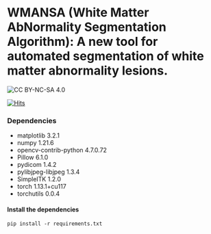 # WMANSA (White Matter AbNormality Segmentation Algorithm): A new tool for automated segmentation of white matter abnormality lesions.

![CC BY-NC-SA 4.0][cc-by-nc-sa-shield]

[cc-by-nc-sa-shield]: https://img.shields.io/badge/License-CC%20BY--NC--SA%204.0-lightgrey.svg
[![Hits](https://hits.seeyoufarm.com/api/count/incr/badge.svg?url=https%3A%2F%2Fgithub.com%2FKevinTsaiCodes%2Fwmansa&count_bg=%2379C83D&title_bg=%23555555&icon=&icon_color=%23E7E7E7&title=hits&edge_flat=false)](https://hits.seeyoufarm.com)


### Dependencies
- matplotlib 3.2.1
- numpy 1.21.6
- opencv-contrib-python 4.7.0.72
- Pillow 6.1.0
- pydicom 1.4.2
- pylibjpeg-libjpeg 1.3.4
- SimpleITK 1.2.0
- torch 1.13.1+cu117
- torchutils 0.0.4

#### Install the dependencies

    pip install -r requirements.txt
